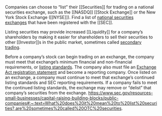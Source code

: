 Companies can choose to “list” their [[Securities]] for trading on a national securities exchange, such as the [[NASDQ]] [[Stock Exchange]] or the New York Stock Exchange ([[NYSE]]). Find a list of [national securities exchanges](https://www.sec.gov/rules-regulations/self-regulatory-organization-rulemaking "Self-Regulatory Organization Rulemaking") that have been registered with the [[SEC]].

Listing securities may provide increased [[Liquidity]] for a company’s shareholders by making it easier for shareholders to sell their securities to other [[Investor]]s in the public market, sometimes called [secondary trading](https://www.sec.gov/jargon-z#SM).

Before a company’s stock can begin trading on an exchange, the company must meet that exchange’s minimum financial and non-financial requirements, or [listing standards](https://www.sec.gov/education/smallbusiness/goingpublic/listingstandards). The company also must file an [Exchange Act registration statement](https://www.sec.gov/education/smallbusiness/goingpublic/exchangeactreporting) and become a reporting company. Once listed on an exchange, a company must continue to meet that exchange’s continued listing standards and SEC reporting requirements. If a company fails to meet the continued listing standards, the exchange may remove or “delist” that company’s securities from the exchange.
https://www.sec.gov/resources-small-businesses/capital-raising-building-blocks/public-companies#:~:text=What%20does%20it%20mean%20to%20list%20securities?,are%20sometimes%20called%20OTC%20securities.